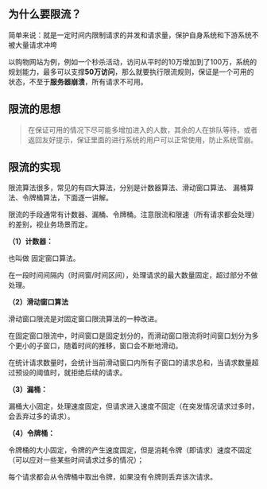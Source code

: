 ## 为什么要限流？

简单来说：就是一定时间内限制请求的并发和请求量，保护自身系统和下游系统不被大量请求冲垮

以购物网站为例，例如一个秒杀活动，访问从平时的10万增加到了100万，系统的规划能力，最多可以支撑**50万访问**，那么就要执行限流规则，保证是一个可用的状态，不至于**服务器崩溃**，所有请求不可用。

## 限流的思想

> 在保证可用的情况下尽可能多增加进入的人数，其余的人在排队等待，或者返回友好提示，保证里面的进行系统的用户可以正常使用，防止系统雪崩。

## 限流的实现

限流算法很多，常见的有四大算法，分别是计数器算法、滑动窗口算法、 漏桶算法、令牌桶算法，下面逐一讲解。

限流的手段通常有计数器、漏桶、令牌桶。注意限流和限速（所有请求都会处理）的差别，视业务场景而定。

**（1）计数器：**

也叫做 固定窗口算法。

在一段时间间隔内（时间窗/时间区间），处理请求的最大数量固定，超过部分不做处理。

**（2）滑动窗口算法**

滑动窗口限流是对固定窗口限流算法的一种改进。

在固定窗口限流中，时间窗口是固定划分的，而滑动窗口限流将时间窗口划分为多个更小的子窗口，随着时间的推移，窗口会不断地滑动。

在统计请求数量时，会统计当前滑动窗口内所有子窗口的请求总和，当请求数量超过预设的阈值时，就拒绝后续的请求。

**（3）漏桶：**

漏桶大小固定，处理速度固定，但请求进入速度不固定（在突发情况请求过多时，会丢弃过多的请求）。

**（4）令牌桶：**

令牌桶的大小固定，令牌的产生速度固定，但是消耗令牌（即请求）速度不固定（可以应对一些某些时间请求过多的情况）；

每个请求都会从令牌桶中取出令牌，如果没有令牌则丢弃该次请求。

